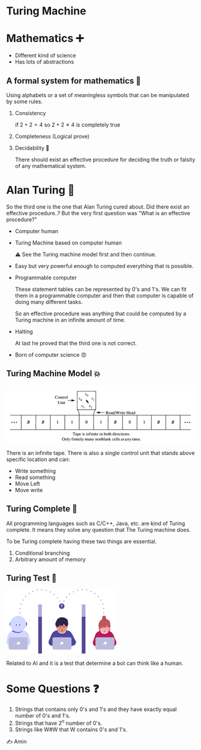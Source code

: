 # Turing Machine

# Mathematics ➕

- Different kind of science
- Has lots of abstractions

## A formal system for mathematics 📏

Using alphabets or a set of meaningless symbols that can be manipulated by some rules.

1. Consistency
    
    if $2 + 2 = 4$ so $2 + 2  \neq 4$ is completely true
    
2. Completeness (Logical prove)
3. Decidability 🤔
    
    There should exist an effective procedure for deciding the truth or falsity of any mathematical system.
    

# Alan Turing 💭

So the third one is the one that Alan Turing cured about. Did there exist an effective procedure..? But the very first question was "What is an effective procedure?"

- Computer human
- Turing Machine based on computer human
    
    <aside>
    ⚠️ See the Turing machine model first and then continue.
    
    </aside>
    
- Easy but very powerful enough to computed everything that is possible.
- Programmable computer
    
    These statement tables can be represented by 0's and 1's. We can fit them in a programmable computer and then that computer is capable of doing many different tasks. 
    
    So an effective procedure was anything that could be computed by a Turing machine in an infinite amount of time.
    
- Halting
    
    At last he proved that the third one is not correct.
    
- Born of computer science 😍

## Turing Machine Model 💥

![Turing%20Mac%208b977/Untitled.png](Turing%20Mac%208b977/Untitled.png)

There is an infinite tape. There is also a single control unit that stands above specific location and can:

- Write something
- Read something
- Move Left
- Move write

## Turing Complete 💪

All programming languages such as C/C++, Java, etc. are kind of Turing complete. It means they solve any question that The Turing machine does.

To be Turing complete having these two things are essential.

1. Conditional branching
2. Arbitrary amount of memory

## Turing Test 🧪

![Turing%20Mac%208b977/Untitled%201.png](Turing%20Mac%208b977/Untitled%201.png)

Related to AI and it is a test that determine a bot can think like a human.

# Some Questions ❓

1. Strings that contains only 0's and 1's and they have exactly equal number of 0's and 1's.
2. Strings that have $2^n$ number of 0's. 
3. Strings like W#W that W contains 0's and 1's.

✍️ Amin